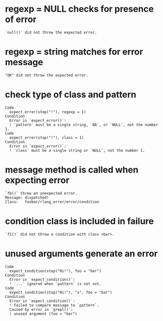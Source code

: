 # regexp = NULL checks for presence of error

    `null()` did not throw the expected error.

# regexp = string matches for error message

    "OK" did not throw the expected error.

# check type of class and pattern

    Code
      expect_error(stop("!"), regexp = 1)
    Condition
      Error in `expect_error()`:
      ! `pattern` must be a single string, `NA`, or `NULL`, not the number 1.
    Code
      expect_error(stop("!"), class = 1)
    Condition
      Error in `expect_error()`:
      ! `class` must be a single string or `NULL`, not the number 1.

# message method is called when expecting error

    `fb()` threw an unexpected error.
    Message: dispatched!
    Class:   foobar/rlang_error/error/condition

# condition class is included in failure

    `f1()` did not throw a condition with class <bar>.

# unused arguments generate an error

    Code
      expect_condition(stop("Hi!"), foo = "bar")
    Condition
      Error in `expect_condition()`:
      ! `...` ignored when `pattern` is not set.
    Code
      expect_condition(stop("Hi!"), "x", foo = "bar")
    Condition
      Error in `expect_condition()`:
      ! Failed to compare message to `pattern`.
      Caused by error in `grepl()`:
      ! unused argument (foo = "bar")

